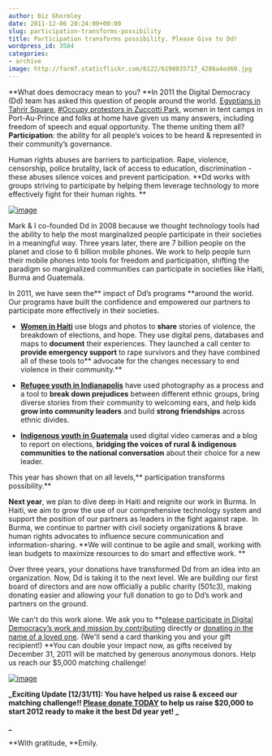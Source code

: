 ```yaml
---
author: Biz Ghormley
date: 2011-12-06 20:24:00+00:00
slug: participation-transforms-possibility
title: Participation transforms possibility. Please Give to Dd!
wordpress_id: 3584
categories:
- archive
image: http://farm7.staticflickr.com/6122/6198035717_4286a4ed60.jpg
---
```


**What does democracy mean to you? **In 2011 the Digital Democracy (Dd) team has asked this question of people around the world. [Egyptians in Tahrir Square](http://tieppu.com/2011/02/02/choose-your-democracy-in-egypt/), [#Occupy protestors in Zuccotti Park](http://tieppu.com/2011/10/19/occupyvotes-open-source-protest/), women in tent camps in Port-Au-Prince and folks at home have given us many answers, including freedom of speech and equal opportunity. The theme uniting them all? **Participation**: the ability for all people’s voices to be heard & represented in their community’s governance.

Human rights abuses are barriers to participation. Rape, violence, censorship, police brutality, lack of access to education, discrimination - these abuses silence voices and prevent participation. **Dd works with groups striving to participate by helping them leverage technology to more effectively fight for their human rights. **

[![image](http://farm7.staticflickr.com/6122/6198035717_4286a4ed60.jpg)](http://www.flickr.com/photos/digitaldemocracy/6198035717/in/photostream)

Mark & I co-founded Dd in 2008 because we thought technology tools had the ability to help the most marginalized people participate in their societies in a meaningful way. Three years later, there are 7 billion people on the planet and close to 6 billion mobile phones. We work to help people turn their mobile phones into tools for freedom and participation, shifting the paradigm so marginalized communities can participate in societies like Haiti, Burma and Guatemala.

In 2011, we have seen the** impact of Dd’s programs **around the world. Our programs have built the confidence and empowered our partners to participate more effectively in their societies.



	
  * **[Women in Haiti](http://tieppu.com/category/haiti/)** use blogs and photos to **share** stories of violence, the breakdown of elections, and hope. They use digital pens, databases and maps to **document** their experiences. They launched a call center to **provide emergency support** to rape survivors and they have combined all of these tools to** advocate for the changes necessary to end violence in their community.**

	
  * **[Refugee youth in Indianapolis](http://tieppu.com/2011/05/23/telling-the-stories-of-young-refugees-in-indianapolis/)** have used photography as a process and a tool to **break down prejudices** between different ethnic groups, bring diverse stories from their community to welcoming ears, and help kids **grow into community leaders** and build **strong friendships** across ethnic divides.

	
  * **[Indigenous youth in Guatemala](http://tieppu.com/2011/10/11/elections-in-guatemala/)** used digital video cameras and a blog to report on elections, **bridging the voices of rural & indigenous communities** **to the national conversation** about their choice for a new leader.




This year has shown that on all levels,** participation transforms possibility.**




**Next year**, we plan to dive deep in Haiti and reignite our work in Burma. In Haiti, we aim to grow the use of our comprehensive technology system and support the position of our partners as leaders in the fight against rape.  In Burma, we continue to partner with civil society organizations & brave human rights advocates to influence secure communication and information-sharing. **We will continue to be agile and small, working with lean budgets to maximize resources to do smart and effective work. **


Over three years, your donations have transformed Dd from an idea into an organization. Now, Dd is taking it to the next level. We are building our first board of directors and are now officially a public charity (501c3), making donating easier and allowing your full donation to go to Dd’s work and partners on the ground.


We can't do this work alone. We ask you to **[please participate in Digital Democracy’s work and mission by contributing](https://www.paypal.com/cgi-bin/webscr?cmd=_s-xclick&hosted_button_id=9936590) directly or [donating in the name of a loved one](https://www.networkforgood.org/donation/ExpressDonation.aspx?ORGID2=26-3761772). (We'll send a card thanking you and your gift recipient!) **You can double your impact now, as gifts received by December 31, 2011 will be matched by generous anonymous donors. Help us reach our $5,000 matching challenge!




[![image](http://farm8.staticflickr.com/7006/6608743623_e91f19671c.jpg)](https://www.paypal.com/cgi-bin/webscr?cmd=_s-xclick&hosted_button_id=9936590)


**_Exciting Update [12/31/11]: You have helped us raise & exceed our matching challenge!! [Please donate TODAY](https://www.paypal.com/cgi-bin/webscr?cmd=_s-xclick&hosted_button_id=9936590) to help us raise $20,000 to start 2012 ready to make it the best Dd year yet! _**


**_**




**With gratitude, **Emily.
